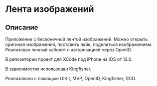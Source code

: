 # Лента изображений 
## Описание

Приложение с бесконечной лентой изображений. Можно открыть оригинал изображения, поставить лайк, поделиться изображением. 
Реализован личный кабинет с авторизацией через OpenID.

В репозитории проект для XCode под iPhone на iOS от 13.0.

В зависимостях использован Kingfisher.

Реализовано с помощью  UIKit, MVP, OpenID, Kingfisher, GCD.
